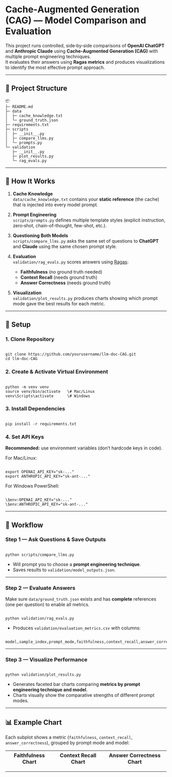 

# Cache‑Augmented Generation (CAG) — Model Comparison and Evaluation

This project runs controlled, side‑by‑side comparisons of **OpenAI ChatGPT** and **Anthropic Claude** using **Cache‑Augmented Generation (CAG)** with multiple prompt engineering techniques.  
It evaluates their answers using **Ragas metrics** and produces visualizations to identify the most effective prompt approach.

***

## 📂 Project Structure


```
📦 
├─ README.md
├─ data
│  ├─ cache_knowledge.txt
│  └─ ground_truth.json
├─ requirements.txt
├─ scripts
│  ├─ __init__.py
│  ├─ compare_llms.py
│  └─ prompts.py
└─ validation
   ├─ __init__.py
   ├─ plot_results.py
   └─ rag_evals.py
```


***

## 📖 How It Works

1. **Cache Knowledge**  
   `data/cache_knowledge.txt` contains your **static reference** (the cache) that is injected into every model prompt.

2. **Prompt Engineering**  
   `scripts/prompts.py` defines multiple template styles (explicit instruction, zero‑shot, chain-of-thought, few-shot, etc.).

3. **Questioning Both Models**  
   `scripts/compare_llms.py` asks the same set of questions to **ChatGPT** and **Claude** using the same chosen prompt style.

4. **Evaluation**  
   `validation/rag_evals.py` scores answers using [Ragas](https://github.com/explodinggradients/ragas):
   - **Faithfulness** (no ground truth needed)
   - **Context Recall** (needs ground truth)
   - **Answer Correctness** (needs ground truth)

5. **Visualization**  
   `validation/plot_results.py` produces charts showing which prompt mode gave the best results for each metric.

***

## 🚀 Setup

### 1. Clone Repository

```

git clone https://github.com/yourusername/llm-doc-CAG.git
cd llm-doc-CAG

```

### 2. Create & Activate Virtual Environment

```

python -m venv venv
source venv/bin/activate   \# Mac/Linux
venv\Scripts\activate      \# Windows

```

### 3. Install Dependencies

```

pip install -r requirements.txt

```

### 4. Set API Keys

**Recommended:** use environment variables (don’t hardcode keys in code).

For Mac/Linux:

```

export OPENAI_API_KEY="sk-..."
export ANTHROPIC_API_KEY="sk-ant-..."

```

For Windows PowerShell:

```

\$env:OPENAI_API_KEY="sk-..."
\$env:ANTHROPIC_API_KEY="sk-ant-..."

```

***

## 📌 Workflow

### Step 1 — Ask Questions & Save Outputs

```

python scripts/compare_llms.py

```

- Will prompt you to choose a **prompt engineering technique**.
- Saves results to `validation/model_outputs.json`.

***

### Step 2 — Evaluate Answers

Make sure `data/ground_truth.json` exists and has **complete** references (one per question) to enable all metrics.

```

python validation/rag_evals.py

```

- Produces `validation/evaluation_metrics.csv` with columns:

```

model,sample_index,prompt_mode,faithfulness,context_recall,answer_correctness

```

***

### Step 3 — Visualize Performance

```

python validation/plot_results.py

```

- Generates faceted bar charts comparing **metrics by prompt engineering technique and model**.
- Charts visually show the comparative strengths of different prompt modes.

***

## 📊 Example Chart

Each subplot shows a metric (`faithfulness`, `context_recall`, `answer_correctness`), grouped by prompt mode and model:

| Faithfulness Chart | Context Recall Chart | Answer Correctness Chart |
|--------------------|---------------------|-------------------------|

***

